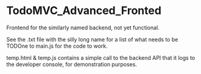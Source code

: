 # TodoMVC_Advanced_Fronted
Frontend for the similarly named backend, not yet functional.


See the .txt file with the silly long name for a list of what needs to be TODOne to main.js for the code to work.

temp.html & temp.js contains a simple call to the backend API that it logs to the developer console, for demonstration purposes.
